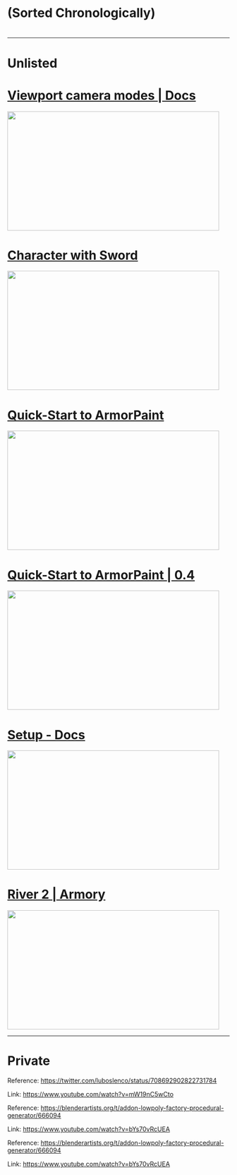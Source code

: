 <h1>(Sorted Chronologically)<h1>

<hr />

<h1>Unlisted</h1>

<h1><a href="https://www.youtube.com/watch?v=x2Q4rMMIgxk">Viewport camera modes | Docs</a></h1>
<img src="https://i3.ytimg.com/vi/x2Q4rMMIgxk/maxresdefault.jpg" width="480" height="270" />

<h1><a href="https://www.youtube.com/watch?v=my7mhhL2umk">Character with Sword</a></h1>
<img src="https://i3.ytimg.com/vi/my7mhhL2umk/maxresdefault.jpg" width="480" height="270" />

<h1><a href="https://www.youtube.com/watch?v=5YIvj3yIP00">Quick-Start to ArmorPaint</a></h1>
<img src="https://i3.ytimg.com/vi/5YIvj3yIP00/maxresdefault.jpg" width="480" height="270" />

<h1><a href="https://www.youtube.com/watch?v=OzRqXIsvahg">Quick-Start to ArmorPaint | 0.4</a></h1>
<img src="https://i3.ytimg.com/vi/OzRqXIsvahg/maxresdefault.jpg" width="480" height="270" />

<h1><a href="https://www.youtube.com/watch?v=1Ey1MAIRPm4">Setup - Docs</a></h1>
<img src="https://i3.ytimg.com/vi/1Ey1MAIRPm4/maxresdefault.jpg" width="480" height="270" />

<h1><a href="https://www.youtube.com/watch?v=MJK03dhJMDI">River 2 | Armory</a></h1>
<img src="https://i3.ytimg.com/vi/MJK03dhJMDI/maxresdefault.jpg" width="480" height="270" />

<hr />

<h1>Private</h1>

<p>Reference: <a href="https://twitter.com/luboslenco/status/708692902822731784">https://twitter.com/luboslenco/status/708692902822731784</a></p>
<p>Link: <a href="https://www.youtube.com/watch?v=mW19nC5wCto">https://www.youtube.com/watch?v=mW19nC5wCto</a></p>

<p>Reference: <a href="https://blenderartists.org/t/addon-lowpoly-factory-procedural-generator/666094">https://blenderartists.org/t/addon-lowpoly-factory-procedural-generator/666094</a></p>
<p>Link: <a href="https://www.youtube.com/watch?v=bYs70vRcUEA">https://www.youtube.com/watch?v=bYs70vRcUEA</a></p>
  
<p>Reference: <a href="https://blenderartists.org/t/addon-lowpoly-factory-procedural-generator/666094">https://blenderartists.org/t/addon-lowpoly-factory-procedural-generator/666094</a></p>
<p>Link: <a href="https://www.youtube.com/watch?v=LqjDZ9IpZ3Y">https://www.youtube.com/watch?v=bYs70vRcUEA</a></p>
